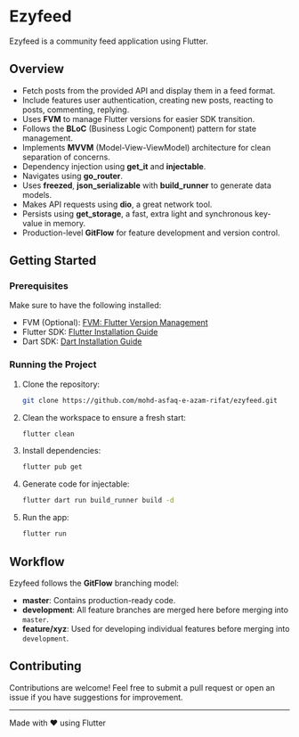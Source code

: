 # Ezyfeed

Ezyfeed is a community feed application using Flutter.

## Overview

- Fetch posts from the provided API and display them in a feed format.
- Include features user authentication, creating new posts, reacting to posts, commenting, replying.
- Uses **FVM** to manage Flutter versions for easier SDK transition.
- Follows the **BLoC** (Business Logic Component) pattern for state management.
- Implements **MVVM** (Model-View-ViewModel) architecture for clean separation of concerns.
- Dependency injection using **get_it** and **injectable**.
- Navigates using **go_router**.
- Uses **freezed**, **json_serializable** with **build_runner** to generate data models.
- Makes API requests using **dio**, a great network tool.
- Persists using **get_storage**, a fast, extra light and synchronous key-value in memory.
- Production-level **GitFlow** for feature development and version control.

## Getting Started

### Prerequisites

Make sure to have the following installed:

- FVM (Optional): [FVM: Flutter Version Management](https://fvm.app/documentation/getting-started)
- Flutter SDK: [Flutter Installation Guide](https://flutter.dev/docs/get-started/install)
- Dart SDK: [Dart Installation Guide](https://dart.dev/get-dart)

### Running the Project

1. Clone the repository:
   ```bash
   git clone https://github.com/mohd-asfaq-e-azam-rifat/ezyfeed.git
   ```
2. Clean the workspace to ensure a fresh start:
   ```bash
   flutter clean
   ```
3. Install dependencies:
   ```bash
   flutter pub get
   ```
4. Generate code for injectable:
   ```bash
   flutter dart run build_runner build -d
   ```
5. Run the app:
   ```bash
   flutter run
   ```

## Workflow

Ezyfeed follows the **GitFlow** branching model:

- **master**: Contains production-ready code.
- **development**: All feature branches are merged here before merging into `master`.
- **feature/xyz**: Used for developing individual features before merging into `development`.

## Contributing

Contributions are welcome! Feel free to submit a pull request or open an issue if you have
suggestions for improvement.

---

Made with ❤️ using Flutter
